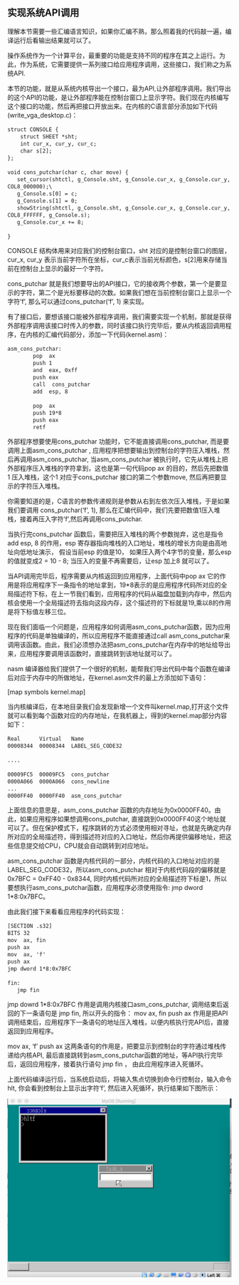 ## 实现系统API调用



理解本节需要一些汇编语言知识，如果你汇编不熟，那么照着我的代码敲一遍，编译运行后看输出结果就可以了。

操作系统作为一个计算平台，最重要的功能是支持不同的程序在其之上运行。为此，作为系统，它需要提供一系列接口给应用程序调用，这些接口，我们称之为系统API.

本节的功能，就是从系统内核导出一个接口，最为API,让外部程序调用。我们导出的这个API的功能，是让外部程序能在控制台窗口上显示字符。我们现在内核编写这个接口的功能，然后再把接口开放出来。在内核的C语言部分添加如下代码(write_vga_desktop.c)：

```
struct CONSOLE {
    struct SHEET *sht;
    int cur_x, cur_y, cur_c;
    char s[2];
};

void cons_putchar(char c, char move) {
   set_cursor(shtctl, g_Console.sht, g_Console.cur_x, g_Console.cur_y, COL8_000000);\
   g_Console.s[0] = c;
   g_Console.s[1] = 0;    
   showString(shtctl, g_Console.sht, g_Console.cur_x, g_Console.cur_y, COL8_FFFFFF, g_Console.s);
   g_Console.cur_x += 8;

}
```

CONSOLE 结构体用来对应我们的控制台窗口，sht 对应的是控制台窗口的图层，cur_x, cur_y 表示当前字符所在坐标，cur_c表示当前光标颜色，s[2]用来存储当前在控制台上显示的最好一个字符。

cons_putchar 就是我们想要导出的API接口，它的接收两个参数，第一个是要显示的字符，第二个是光标要移动的次数。如果我们想在当前控制台窗口上显示一个字符’f’, 那么可以通过cons_putchar(‘f’, 1) 来实现。

有了接口后，要想该接口能被外部程序调用，我们需要实现一个机制，那就是获得外部程序调用该接口时传入的参数，同时该接口执行完毕后，要从内核返回调用程序，在内核的汇编代码部分，添加一下代码(kernel.asm)：

```
asm_cons_putchar:
        pop  ax
        push 1
        and  eax, 0xff
        push eax
        call  cons_putchar
        add  esp, 8

        pop  ax
        push 19*8
        push eax
        retf
```

外部程序想要使用cons_putchar 功能时，它不能直接调用cons_putchar, 而是要调用上面asm_cons_putchar , 应用程序把想要输出到控制台的字符压入堆栈，然后再调用asm_cons_putchar, 当asm_cons_putchar 被执行时，它先从堆栈上把外部程序压入堆栈的字符拿到，这也是第一句代码pop ax 的目的，然后先把数值 1 压入堆栈，这个1 对应于cons_putchar 接口的第二个参数move, 然后再把要显示的字符压入堆栈。

你需要知道的是，C语言的参数传递规则是参数从右到左依次压入堆栈，于是如果我们要调用 cons_putchar(‘f’, 1), 那么在汇编代码中，我们先要把数值1压入堆栈，接着再压入字符’f’,然后再调用cons_putchar.

当执行完cons_putchar 函数后，需要把压入堆栈的两个参数抛弃，这也是指令add esp, 8 的作用，esp 寄存器指向堆栈的入口地址，堆栈的增长方向是由高地址向低地址演示， 假设当前esp 的值是10， 如果压入两个4字节的变量，那么esp的值就变成2 = 10 - 8; 当压入的变量不再需要后，让esp 加上8 就可以了。

当API调用完毕后，程序需要从内核返回到应用程序，上面代码中pop ax 它的作用是将应用程序下一条指令的地址拿到，19*8表示的是应用程序代码所对应的全局描述符下标，在上一节我们看到，应用程序的代码从磁盘加载到内存中，然后内核会使用一个全局描述符去指向这段内存，这个描述符的下标就是19,乘以8的作用是将下标值左移三位。

现在我们面临一个问题是，应用程序如何调用asm_cons_putchar函数，因为应用程序的代码是单独编译的，所以应用程序不能直接通过call asm_cons_putchar来调用该函数。由此，我们必须想办法把asm_cons_putchar在内存中的地址给导出来，应用程序要调用该函数时，直接跳转到该地址就可以了。

nasm 编译器给我们提供了一个很好的机制，能帮我们导出代码中每个函数在编译后对应于内存中的所做地址，在kernel.asm文件的最上方添加如下语句：

[map symbols kernel.map]

当内核编译后，在本地目录我们会发现新增一个文件叫kernel.map,打开这个文件就可以看到每个函数对应的内存地址，在我机器上，得到的kernel.map部分内容如下：

```
Real      Virtual   Name
00008344  00008344  LABEL_SEG_CODE32

....

00009FC5  00009FC5  cons_putchar
0000A066  0000A066  cons_newline
...
0000FF40  0000FF40  asm_cons_putchar
```

上面信息的意思是，asm_cons_putchar 函数的内存地址为0x0000FF40。由此，如果应用程序如果想调用cons_putchar, 直接跳到0x0000FF40这个地址就可以了。但在保护模式下，程序跳转的方式必须使用相对寻址，也就是先确定内存所对应的全局描述符，得到描述符对应的入口地址，然后你再提供偏移地址，把这些信息提交给CPU，CPU就会自动跳转到对应地址。

asm_cons_putchar 函数是内核代码的一部分，内核代码的入口地址对应的是LABEL_SEG_CODE32，所以asm_cons_putchar 相对于内核代码段的偏移就是
0x7BFC = 0xFF40 - 0x8344, 同时内核代码所对应的全局描述符下标是1，所以要想执行asm_cons_putchar函数，应用程序必须使用指令:
jmp dword 1*8:0x7BFC。

由此我们接下来看看应用程序的代码实现：

```
[SECTION .s32]
BITS 32
mov  ax, fin
push ax
mov  ax, 'f'
push ax
jmp dword 1*8:0x7BFC

fin:
   jmp fin
```

jmp dowrd 1*8:0x7BFC 作用是调用内核接口asm_cons_putchar, 调用结束后返回的下一条语句是 jmp fin, 所以开头的指令：
mov ax, fin
push ax
作用是把API调用结束后，应用程序下一条语句的地址压入堆栈，以便内核执行完API后，直接返回到应用程序。

mov ax, ‘f’
push ax
这两条语句的作用是，把要显示到控制台的字符通过堆栈传递给内核API, 最后直接跳转到asm_cons_putchar函数的地址，等API执行完毕后，返回应用程序，接着执行语句 jmp fin ， 由此应用程序进入死循环。

上面代码编译运行后，当系统启动后，将输入焦点切换到命令行控制台，输入命令hlt, 你会看到控制台上显示出字符’f’, 然后进入死循环，执行结果如下图所示：

![](img/20170505165631981.png)



